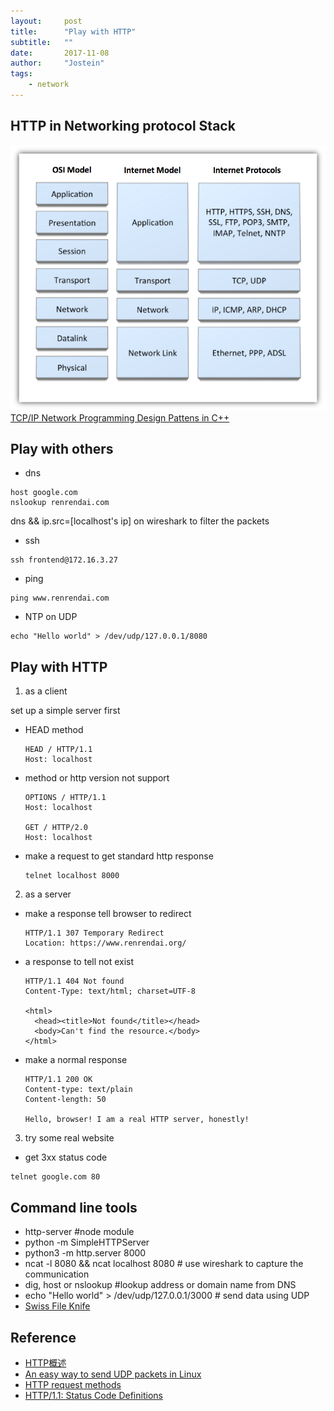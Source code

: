 ```yaml
---
layout:     post
title:      "Play with HTTP"
subtitle:   ""
date:       2017-11-08
author:     "Jostein"
tags:
    - network
---
```


## HTTP in Networking protocol Stack
  ![network stack model](/img/Network-Stack-Models1.png)
  [TCP/IP Network Programming Design Pattens in C++](https://vichargrave.github.io/programming/tcp-ip-network-programming-design-patterns-in-cpp/)

## Play with others
  * dns
  ```
  host google.com
  nslookup renrendai.com
  ```
  dns && ip.src=[localhost's ip] on wireshark to filter the packets
  * ssh
  ```
  ssh frontend@172.16.3.27
  ```
  * ping
  ```
  ping www.renrendai.com
  ```
  * NTP on UDP
  ```
  echo "Hello world" > /dev/udp/127.0.0.1/8080
  ```

## Play with HTTP
1. as a client

  set up a simple server first
  * HEAD method
    ```
    HEAD / HTTP/1.1
    Host: localhost
    ```
  * method or http version not support
    ```
    OPTIONS / HTTP/1.1
    Host: localhost

    GET / HTTP/2.0
    Host: localhost
    ```
  * make a request to get standard http response
    ```
    telnet localhost 8000
    ```
2. as a server
  * make a response tell browser to redirect
    ```
    HTTP/1.1 307 Temporary Redirect
    Location: https://www.renrendai.org/
    ```
  * a response to tell not exist
    ```
    HTTP/1.1 404 Not found
    Content-Type: text/html; charset=UTF-8

    <html>
      <head><title>Not found</title></head>
      <body>Can't find the resource.</body>
    </html>
    ```
  * make a normal response
    ```
    HTTP/1.1 200 OK
    Content-type: text/plain
    Content-length: 50

    Hello, browser! I am a real HTTP server, honestly!
    ```
3. try some real website
  * get 3xx status code
  ```
  telnet google.com 80
  ```

## Command line tools
  * http-server #node module
  * python -m SimpleHTTPServer
  * python3 -m http.server 8000
  * ncat -l 8080 && ncat localhost 8080 # use wireshark to capture the communication
  * dig, host or nslookup #lookup address or domain name from DNS
  * echo "Hello world" > /dev/udp/127.0.0.1/3000 # send data using UDP
  * [Swiss File Knife](https://sourceforge.net/projects/swissfileknife/files/1-swissfileknife/1.8.8/)



## Reference
  * [HTTP概述](https://developer.mozilla.org/zh-CN/docs/Web/HTTP/Overview)
  * [An easy way to send UDP packets in Linux](https://afterthoughtsoftware.com/posts/an-easy-way-to-send-udp-packets-in-linux)
  * [HTTP request methods](https://developer.mozilla.org/en-US/docs/Web/HTTP/Methods)
  * [HTTP/1.1: Status Code Definitions](https://www.w3.org/Protocols/rfc2616/rfc2616-sec10.html)
